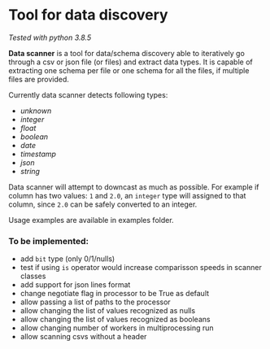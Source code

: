 # Tool for data discovery

*Tested with python 3.8.5*

**Data scanner** is a tool for data/schema discovery able to iteratively go through a csv or json file (or files) and extract data types. It is capable of extracting one schema per file or one schema for all the files, if multiple files are provided.

Currently data scanner detects following types:
- *unknown*
- *integer*
- *float*
- *boolean*
- *date*
- *timestamp*
- *json*
- *string*

Data scanner will attempt to downcast as much as possible. For example if column has two values: `1` and `2.0`, an `integer` type will assigned to that column, since `2.0` can be safely converted to an integer.

Usage examples are available in examples folder.

### To be implemented:
- add `bit` type (only 0/1/nulls)
- test if using `is` operator would increase comparisson speeds in scanner classes
- add support for json lines format
- change negotiate flag in processor to be True as default
- allow passing a list of paths to the processor
- allow changing the list of values recognized as nulls
- allow changing the list of values recognized as booleans
- allow changing number of workers in multiprocessing run
- allow scanning csvs without a header
